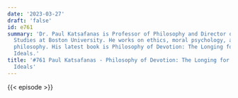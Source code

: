 ```yaml
---
date: '2023-03-27'
draft: 'false'
id: e761
summary: 'Dr. Paul Katsafanas is Professor of Philosophy and Director of Graduate
  Studies at Boston University. He works on ethics, moral psychology, and nineteenth-century
  philosophy. His latest book is Philosophy of Devotion: The Longing for Invulnerable
  Ideals.'
title: '#761 Paul Katsafanas - Philosophy of Devotion: The Longing for Invulnerable
  Ideals'
---
```

{{< episode >}}
